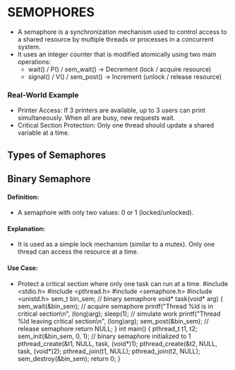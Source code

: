 # SEMOPHORES
- A semaphore is a synchronization mechanism used to control access to a shared resource by multiple threads or processes in a concurrent system.
- It uses an integer counter that is modified atomically using two main operations:
  - wait() / P() / sem_wait() → Decrement (lock / acquire resource)
  - signal() / V() / sem_post() → Increment (unlock / release resource)
### Real-World Example
- Printer Access: If 3 printers are available, up to 3 users can print simultaneously. When all are busy, new requests wait.
- Critical Section Protection: Only one thread should update a shared variable at a time.
## Types of Semaphores
## Binary Semaphore
#### Definition:
- A semaphore with only two values: 0 or 1 (locked/unlocked).
#### Explanation:
- It is used as a simple lock mechanism (similar to a mutex). Only one thread can access the resource at a time.
#### Use Case:
- Protect a critical section where only one task can run at a time.
#include <stdio.h>
#include <pthread.h>
#include <semaphore.h>
#include <unistd.h>
sem_t bin_sem; // binary semaphore
void* task(void* arg) {
    sem_wait(&bin_sem); // acquire semaphore
    printf("Thread %ld is in critical section\n", (long)arg);
    sleep(1); // simulate work
    printf("Thread %ld leaving critical section\n", (long)arg);
    sem_post(&bin_sem); // release semaphore
    return NULL;
}
int main() {
    pthread_t t1, t2;
    sem_init(&bin_sem, 0, 1); // binary semaphore initialized to 1
    pthread_create(&t1, NULL, task, (void*)1);
    pthread_create(&t2, NULL, task, (void*)2);
    pthread_join(t1, NULL);
    pthread_join(t2, NULL);
    sem_destroy(&bin_sem);
    return 0;
}
